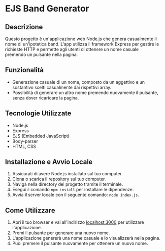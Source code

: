 # EJS Band Generator

## Descrizione
Questo progetto è un'applicazione web Node.js che genera casualmente il nome di un'ipotetica band. L'app utilizza il framework Express per gestire le richieste HTTP e permette agli utenti di ottenere un nome casuale premendo un pulsante nella pagina.

## Funzionalità
- Generazione casuale di un nome, composto da un aggettivo e un sostantivo scelti casualmente dai rispettivi array.
- Possibilità di generare un altro nome premendo nuovamente il pulsante, senza dover ricaricare la pagina.

## Tecnologie Utilizzate
- Node.js
- Express
- EJS (Embedded JavaScript)
- Body-parser
- HTML, CSS

## Installazione e Avvio Locale
1. Assicurati di avere Node.js installato sul tuo computer.
2. Clona o scarica il repository sul tuo computer.
3. Naviga nella directory del progetto tramite il terminale.
4. Esegui il comando `npm install` per installare le dipendenze.
6. Avvia il server locale con il seguente comando: `node index.js`.

## Come Utilizzare
1. Apri il tuo browser e vai all'indirizzo [localhost:3000](localhost:3000) per utilizzare l'applicazione.
2. Premi il pulsante per generare una nuovo nome.
3. L'applicazione genererà una nome casuale e lo visualizzerà nella pagina.
4. Puoi premere il pulsante nuovamente per ottenere un nuovo nome.